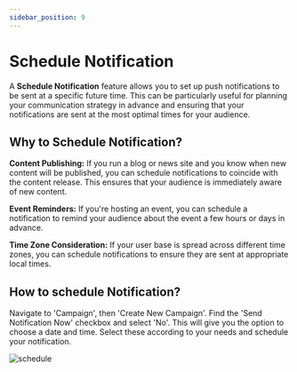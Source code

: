 ```yaml
---
sidebar_position: 9
---
```

# Schedule Notification ##


A **Schedule Notification** feature allows you to set up push notifications to be sent at a specific future time. This can be particularly useful for planning your communication strategy in advance and ensuring that your notifications are sent at the most optimal times for your audience.

## Why to Schedule Notification?

**Content Publishing:** If you run a blog or news site and you know when new content will be published, you can schedule notifications to coincide with the content release. This ensures that your audience is immediately aware of new content.

**Event Reminders:** If you're hosting an event, you can schedule a notification to remind your audience about the event a few hours or days in advance.

**Time Zone Consideration:** If your user base is spread across different time zones, you can schedule notifications to ensure they are sent at appropriate local times.

## How to schedule Notification?

Navigate to 'Campaign', then 'Create New Campaign'. Find the 'Send Notification Now' checkbox and select 'No'. This will give you the option to choose a date and time. Select these according to your needs and schedule your notification.

![schedule](/img/schedule.png)
